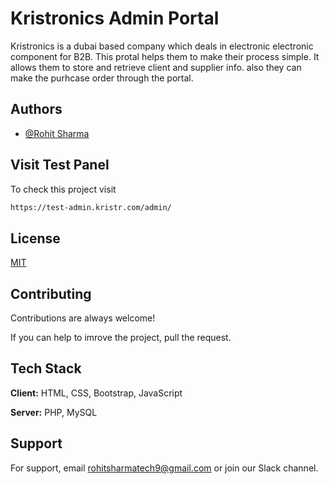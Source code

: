 
# Kristronics Admin Portal

Kristronics is a dubai based company which deals in electronic electronic component for B2B. This protal helps them to make their process simple. It allows them to store and retrieve client and supplier info. also they can make the purhcase order through the portal.


## Authors

- [@Rohit Sharma](https://www.github.com/rohit-sharma-1802)


## Visit Test Panel

To check this project visit

```bash
https://test-admin.kristr.com/admin/
```


## License

[MIT](https://choosealicense.com/licenses/mit/)


## Contributing

Contributions are always welcome!

If you can help to imrove the project, pull the request.


## Tech Stack

**Client:** HTML, CSS, Bootstrap, JavaScript

**Server:** PHP, MySQL


## Support

For support, email rohitsharmatech9@gmail.com or join our Slack channel.

